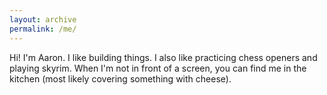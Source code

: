 ```yaml
---
layout: archive
permalink: /me/
---
```


Hi! I'm Aaron. I like building things. I also like practicing chess openers and playing skyrim. When I'm not in front of a screen, you can find me in the kitchen (most likely covering something with cheese). 
